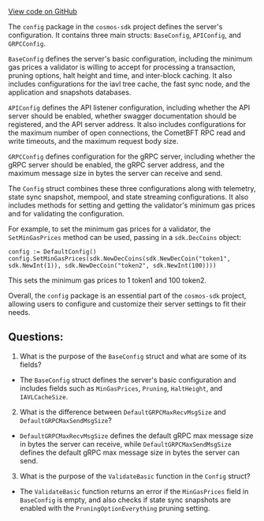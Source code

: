 [View code on GitHub](https://github.com/cosmos/cosmos-sdk/blob/main/server/config/config.go)

The `config` package in the `cosmos-sdk` project defines the server's configuration. It contains three main structs: `BaseConfig`, `APIConfig`, and `GRPCConfig`. 

`BaseConfig` defines the server's basic configuration, including the minimum gas prices a validator is willing to accept for processing a transaction, pruning options, halt height and time, and inter-block caching. It also includes configurations for the iavl tree cache, the fast sync node, and the application and snapshots databases. 

`APIConfig` defines the API listener configuration, including whether the API server should be enabled, whether swagger documentation should be registered, and the API server address. It also includes configurations for the maximum number of open connections, the CometBFT RPC read and write timeouts, and the maximum request body size.

`GRPCConfig` defines configuration for the gRPC server, including whether the gRPC server should be enabled, the gRPC server address, and the maximum message size in bytes the server can receive and send.

The `Config` struct combines these three configurations along with telemetry, state sync snapshot, mempool, and state streaming configurations. It also includes methods for setting and getting the validator's minimum gas prices and for validating the configuration.

For example, to set the minimum gas prices for a validator, the `SetMinGasPrices` method can be used, passing in a `sdk.DecCoins` object:

```
config := DefaultConfig()
config.SetMinGasPrices(sdk.NewDecCoins(sdk.NewDecCoin("token1", sdk.NewInt(1)), sdk.NewDecCoin("token2", sdk.NewInt(100))))
```

This sets the minimum gas prices to 1 token1 and 100 token2. 

Overall, the `config` package is an essential part of the `cosmos-sdk` project, allowing users to configure and customize their server settings to fit their needs.
## Questions: 
 1. What is the purpose of the `BaseConfig` struct and what are some of its fields?
- The `BaseConfig` struct defines the server's basic configuration and includes fields such as `MinGasPrices`, `Pruning`, `HaltHeight`, and `IAVLCacheSize`.
2. What is the difference between `DefaultGRPCMaxRecvMsgSize` and `DefaultGRPCMaxSendMsgSize`?
- `DefaultGRPCMaxRecvMsgSize` defines the default gRPC max message size in bytes the server can receive, while `DefaultGRPCMaxSendMsgSize` defines the default gRPC max message size in bytes the server can send.
3. What is the purpose of the `ValidateBasic` function in the `Config` struct?
- The `ValidateBasic` function returns an error if the `MinGasPrices` field in `BaseConfig` is empty, and also checks if state sync snapshots are enabled with the `PruningOptionEverything` pruning setting.